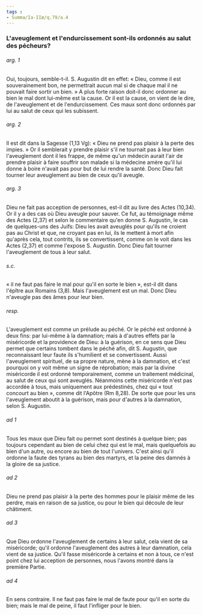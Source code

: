 ```yaml
---
tags : 
- Summa/Ia-IIæ/q.79/a.4
---
```


### L'aveuglement et l'endurcissement sont-ils ordonnés au salut des pécheurs?

###### arg. 1
Oui, toujours, semble-t-il. S. Augustin dit en effet: « Dieu, comme il est souverainement bon, ne permettrait aucun mal si de chaque mal il ne pouvait faire sortir un bien. » A plus forte raison doit-il donc ordonner au bien le mal dont lui-même est la cause. Or il est la cause, on vient de le dire, de l'aveuglement et de l'endurcissement. Ces maux sont donc ordonnés par lui au salut de ceux qui les subissent. 

###### arg. 2
Il est dit dans la Sagesse (1,13 Vg): « Dieu ne prend pas plaisir à la perte des impies. » Or il semblerait y prendre plaisir s'il ne tournait pas à leur bien l'aveuglement dont il les frappe, de même qu'un médecin aurait l'air de prendre plaisir à faire souffrir son malade si la médecine amère qu'il lui donne à boire n'avait pas pour but de lui rendre la santé. Donc Dieu fait tourner leur aveuglement au bien de ceux qu'il aveugle. 

###### arg. 3
Dieu ne fait pas acception de personnes, est-il dit au livre des Actes (10,34). Or il y a des cas où Dieu aveugle pour sauver. Ce fut, au témoignage même des Actes (2,37) et selon le commentaire qu'en donne S. Augustin, le cas de quelques-uns des Juifs: Dieu les avait aveuglés pour qu'ils ne croient pas au Christ et que, ne croyant pas en lui, ils le mettent à mort afin qu'après cela, tout contrits, ils se convertissent, comme on le voit dans les Actes (2,37) et comme l'expose S. Augustin. Donc Dieu fait tourner l'aveuglement de tous à leur salut. 

###### s.c.
« il ne faut pas faire le mal pour qu'il en sorte le bien », est-il dit dans l'épître aux Romains (3,8). Mais l'aveuglement est un mal. Donc Dieu n'aveugle pas des âmes pour leur bien. 

###### resp.
L'aveuglement est comme un prélude au péché. Or le péché est ordonné à deux fins: par lui-même à la damnation; mais à d'autres effets par la miséricorde et la providence de Dieu: à la guérison, en ce sens que Dieu permet que certains tombent dans le péché afin, dit S. Augustin, que reconnaissant leur faute ils s'humilient et se convertissent. Aussi l'aveuglement spirituel, de sa propre nature, mène à la damnation, et c'est pourquoi on y voit même un signe de réprobation; mais par la divine miséricorde il est ordonné temporairement, comme un traitement médicinal, au salut de ceux qui sont aveuglés. Néanmoins cette miséricorde n'est pas accordée à tous, mais uniquement aux prédestinés, chez qui « tout concourt au bien », comme dit l'Apôtre (Rm 8,28). De sorte que pour les uns l'aveuglement aboutit à la guérison, mais pour d'autres à la damnation, selon S. Augustin. 

###### ad 1
Tous les maux que Dieu fait ou permet sont destinés à quelque bien; pas toujours cependant au bien de celui chez qui est le mal, mais quelquefois au bien d'un autre, ou encore au bien de tout l'univers. C'est ainsi qu'il ordonne la faute des tyrans au bien des martyrs, et la peine des damnés à la gloire de sa justice. 

###### ad 2
Dieu ne prend pas plaisir à la perte des hommes pour le plaisir même de les perdre, mais en raison de sa justice, ou pour le bien qui découle de leur châtiment. 

###### ad 3
Que Dieu ordonne l'aveuglement de certains à leur salut, cela vient de sa miséricorde; qu'il ordonne l'aveuglement des autres à leur damnation, cela vient de sa justice. Qu'il fasse miséricorde à certains et non à tous, ce n'est point chez lui acception de personnes, nous l'avons montré dans la première Partie. 

###### ad 4
En sens contraire. Il ne faut pas faire le mal de faute pour qu'il en sorte du bien; mais le mal de peine, il faut l'infliger pour le bien. 

